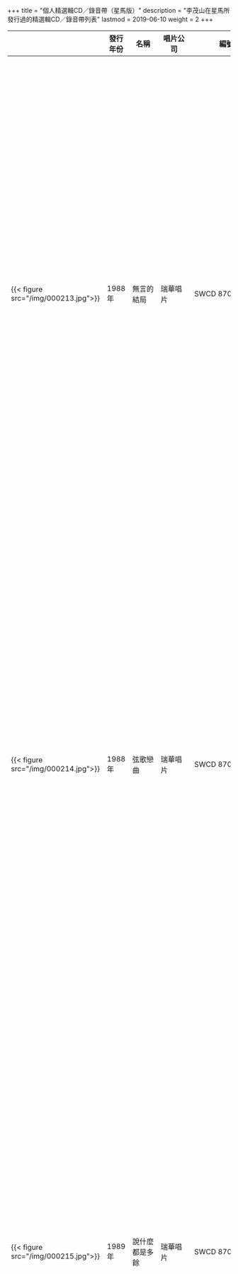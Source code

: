 +++
title = "個人精選輯CD／錄音帶（星馬版）"
description = "李茂山在星馬所發行過的精選輯CD／錄音帶列表"
lastmod = 2019-06-10
weight = 2
+++

<style>
table th:nth-of-type(2),th:nth-of-type(4),th:nth-of-type(5) {
	width: 100px;
}
table th:nth-of-type(5) {
	width: 150px;
}
table th:nth-of-type(3) {
	width: 200px;
}
</style>

　|發行年份  | 名稱  | 唱片公司 | 編號 | 曲目
--------------|--------------|-------|------|------ |------
{{< figure src="/img/000213.jpg">}} | 1988年  | 無言的結局 |  瑞華唱片 |   SWCD 8703 |1. [無言的結局（與林淑容合唱）]({{%relref "album-in-sg-and-my/3/1.md"%}})<br>2. [遲來的愛]({{%relref "album-in-sg-and-my/5/1.md"%}})<br>3. [再一次看著我]({{%relref "album-in-sg-and-my/1/2.md"%}})<br>4. [曾經愛過]({{%relref "album-in-sg-and-my/6/2.md"%}})<br>5. [心情]({{%relref "album-in-sg-and-my/5/4.md"%}})<br>6. [女孩！妳是我的愛]({{%relref "album-in-sg-and-my/3/7.md"%}})<br>7. [陽光下的傘]({{%relref "album-in-sg-and-my/5/12.md"%}})<br>8. [夢寐以求]({{%relref "album-in-sg-and-my/5/7.md"%}})<br>9. [不會形容的愛]({{%relref "album-in-sg-and-my/5/3.md"%}})<br>10. [一句話]({{%relref "album-in-sg-and-my/6/9.md"%}})<br>11. [今夜的心情]({{%relref "album-in-sg-and-my/6/10.md"%}})<br>12. [要是未曾相遇]({{%relref "album-in-sg-and-my/6/7.md"%}})<br>13. [愛情的力量]({{%relref "album-in-sg-and-my/3/3.md"%}})<br>14. [不是我不了解]({{%relref "album-in-sg-and-my/2/2.md"%}})<br>15. [依然不忘記]({{%relref "album-in-sg-and-my/5/2.md"%}})<br>16. [生日快樂]({{%relref "album-in-sg-and-my/6/1.md"%}})
{{< figure src="/img/000214.jpg">}} | 1988年  | 弦歌戀曲 |  瑞華唱片 |   SWCD 8704 |1. [春雷]({{%relref "album-in-sg-and-my/4/3.md"%}})<br>2. [一年又一年]({{%relref "album-in-sg-and-my/8/1.md"%}})<br>3. [尋夢園]({{%relref "album-in-sg-and-my/4/12.md"%}})<br>4. [三年]({{%relref "album-in-sg-and-my/8/3.md"%}})<br>5. [多少柔情多少淚]({{%relref "album-in-sg-and-my/8/6.md"%}})<br>6. [一曲寄知音]({{%relref "album-in-sg-and-my/4/4.md"%}})<br>7. [浪子淚]({{%relref "album-in-sg-and-my/4/2.md"%}})<br>8. [真情]({{%relref "album-in-sg-and-my/4/7.md"%}})<br>9. [昨夜夢醒時]({{%relref "album-in-sg-and-my/8/2.md"%}})<br>10. [明月千里寄相思]({{%relref "album-in-sg-and-my/4/8.md"%}})<br>11. [那個人就是我]({{%relref "album-in-sg-and-my/4/11.md"%}})<br>12. [寒雨曲]({{%relref "album-in-sg-and-my/8/5.md"%}})<br>13. [男人的眼淚]({{%relref "album-in-sg-and-my/8/4.md"%}})<br>14. [相見不如懷念]({{%relref "album-in-sg-and-my/8/8.md"%}})<br>15. [藍與黑]({{%relref "album-in-sg-and-my/8/10.md"%}})<br>16. [是誰搶走我的愛人]({{%relref "album-in-sg-and-my/4/1.md"%}})
{{< figure src="/img/000215.jpg">}} | 1989年  | 說什麼都是多餘 |  瑞華唱片 |   SWCD 8708 |1. [說什麼都是多餘]({{%relref "album-in-sg-and-my/10/1.md"%}})<br>2. [妳真的還要說謊嗎？]({{%relref "album-in-sg-and-my/10/3.md"%}})<br>3. [善意的謊言]({{%relref "album-in-sg-and-my/2/12.md"%}})<br>4. [苦酒難嚐]({{%relref "album-in-sg-and-my/1/7.md"%}})<br>5. [盼妳回頭]({{%relref "album-in-sg-and-my/1/12.md"%}})<br>6. [今夜我想喝醉]({{%relref "album-in-sg-and-my/10/6.md"%}})<br>7. [我真的在意]({{%relref "album-in-sg-and-my/10/7.md"%}}) <br>8. [因為擁有妳的愛]({{%relref "album-in-sg-and-my/10/2.md"%}})<br>9. [冷雨過街]({{%relref "album-in-sg-and-my/10/4.md"%}})<br>10. [把愛留下]({{%relref "album-in-sg-and-my/2/1.md"%}})<br>11. [妳要相信我]({{%relref "album-in-sg-and-my/1/1.md"%}})<br>12. [歲月裡只有回憶]({{%relref "album-in-sg-and-my/7/7.md"%}})<br>13. [為什麼]({{%relref "album-in-sg-and-my/1/4.md"%}})<br>14. [最美麗的一刻]({{%relref "album-in-sg-and-my/1/3.md"%}})<br>15. [怎樣的愛情]({{%relref "album-in-sg-and-my/10/9.md"%}})<br>16. [想想我們這段情]({{%relref "album-in-sg-and-my/10/10.md"%}})
{{< figure src="/img/000216.jpg">}} | 1989年  | 弦歌戀曲2 |  瑞華唱片 |   SWCD 8709 |1. [回頭我也不要妳]({{%relref "album-in-sg-and-my/11/1.md"%}})<br>2. [為什麼離開我]({{%relref "album-in-sg-and-my/11/12.md"%}})<br>3. [生命如花籃]({{%relref "album-in-sg-and-my/8/7.md"%}})<br>4. [夜空]({{%relref "album-in-sg-and-my/8/9.md"%}})<br>5. [遊子吟]({{%relref "album-in-sg-and-my/4/9.md"%}})<br>6. [告訴妳愛的時候]({{%relref "album-in-sg-and-my/11/7.md"%}})<br>7. [夢在妳懷中]({{%relref "album-in-sg-and-my/11/8.md"%}})<br>8. [月光小夜曲]({{%relref "album-in-sg-and-my/11/9.md"%}})<br>9. [幾時再回頭]({{%relref "album-in-sg-and-my/11/10.md"%}})<br>10. [我需要安慰]({{%relref "album-in-sg-and-my/11/11.md"%}})<br>11. [海邊]({{%relref "album-in-sg-and-my/4/10.md"%}})<br>12. [默默祝福妳]({{%relref "album-in-sg-and-my/4/5.md"%}})<br>13. [故鄉之歌]({{%relref "album-in-sg-and-my/4/6.md"%}})<br>14. [教我認識妳]({{%relref "album-in-sg-and-my/11/4.md"%}})<br>15. [含淚的分手]({{%relref "album-in-sg-and-my/11/5.md"%}})<br>16. [夢難忘]({{%relref "album-in-sg-and-my/11/2.md"%}})
{{< figure src="/img/000217.jpg">}} | 1989年  | 我的眼睛在下雨 |  瑞華唱片 |   SWCD 8718 |1. [我真的真的愛妳]({{%relref "album-in-sg-and-my/14/10.md"%}})<br>2.  [我願再錯]({{%relref "album-in-sg-and-my/14/2.md"%}})<br>3. [我的眼睛在下雨]({{%relref "album-in-sg-and-my/14/1.md"%}})<br>4. [昔日戀情]({{%relref "album-in-sg-and-my/5/6.md"%}})<br>5. [今生無緣]({{%relref "album-in-sg-and-my/14/4.md"%}})<br>6. [想起往事]({{%relref "album-in-sg-and-my/3/2.md"%}})<br>7. [過去、現在、未來]({{%relref "album-in-sg-and-my/14/3.md"%}})<br>8. [深深的愛]({{%relref "album-in-sg-and-my/3/11.md"%}})<br>9. [昨夜的妳]({{%relref "album-in-sg-and-my/6/8.md"%}})<br>10. [留給我、留給妳]({{%relref "album-in-sg-and-my/14/6.md"%}})<br>11. [夜晚的街頭]({{%relref "album-in-sg-and-my/5/5.md"%}})<br>12. [不能回到從前]({{%relref "album-in-sg-and-my/5/11.md"%}})<br>13. [送走夕陽]({{%relref "album-in-sg-and-my/5/10.md"%}})<br>14. [我沒醉]({{%relref "album-in-sg-and-my/3/12.md"%}})
{{< figure src="/img/000220.jpg">}} | 1990年  | 弦歌戀曲 眷戀柔情集 |  瑞華唱片 |   SWCD 8736 |1. [愛的苦酒]({{%relref "album-in-sg-and-my/15/1.md"%}})<br>2. [良夜不能留]({{%relref "album-in-sg-and-my/15/2.md"%}})<br>3. [我倆在一起]({{%relref "album-in-sg-and-my/15/3.md"%}})<br>4. [藍色的夢]({{%relref "album-in-sg-and-my/15/4.md"%}})<br>5. [離情]({{%relref "album-in-sg-and-my/15/5.md"%}})<br>6. [不如歸去]({{%relref "album-in-sg-and-my/15/6.md"%}})<br>7. [綠島小夜曲]({{%relref "album-in-sg-and-my/11/3.md"%}})<br>8. [風雨戀]({{%relref "album-in-sg-and-my/11/6.md"%}})<br>9. [難忘的初戀情人]({{%relref "album-in-sg-and-my/15/7.md"%}})<br>10. [我家在那裡]({{%relref "album-in-sg-and-my/15/8.md"%}})<br>11. [愛妳一萬年]({{%relref "album-in-sg-and-my/15/9.md"%}})<br>12. [星夜的離別]({{%relref "album-in-sg-and-my/15/10.md"%}})<br>13. [街燈下]({{%relref "album-in-sg-and-my/15/11.md"%}})<br>14. [相思未了情]({{%relref "album-in-sg-and-my/15/12.md"%}})
{{< figure src="/img/000218.jpg">}} | 1990年  | 福建歌輯 |  瑞華唱片 |   SWCD 8749 |1. [今夜又擱塊落雨]({{%relref "album-in-taiwan/2/1.md"%}})<br>2. [有情有義不免美]({{%relref "album-in-taiwan/4/11.md"%}})<br>3. [不願放妳走]({{%relref "album-in-taiwan/2/12.md"%}})<br>4. [愛著坦白講]({{%relref "album-in-taiwan/4/9.md"%}})<br>5. [男性的目屎]({{%relref "album-in-taiwan/2/5.md"%}})<br>6. [有骨氣的男性]({{%relref "album-in-taiwan/4/8.md"%}})<br>7. [飄浪的旅行]({{%relref "album-in-taiwan/2/9.md"%}})<br>8. [惜別的暗暝]({{%relref "album-in-taiwan/7/1.md"%}})<br>9. [愛的禮物]({{%relref "album-in-taiwan/4/4.md"%}})<br>10. [懷念的探戈]({{%relref "album-in-taiwan/4/2.md"%}})<br>11. [我是辜不章]({{%relref "album-in-taiwan/2/3.md"%}})<br>12. [握手期待]({{%relref "album-in-taiwan/2/10.md"%}})<br>13. [保重再會啦]({{%relref "album-in-taiwan/2/2.md"%}})<br>14. [我的心情]({{%relref "album-in-taiwan/4/1.md"%}})
{{< figure src="/img/000219.jpg">}}{{< figure src="/img/000415.jpg">}} | 1991年  | 李茂山成名曲 |  瑞華唱片 |   SWCD 8781<br>SWC-88-011 |1. [無言的結局（與林淑容合唱）]({{%relref "album-in-sg-and-my/3/1.md"%}})<br>2. [生日快樂]({{%relref "album-in-sg-and-my/6/1.md"%}})<br>3. [善意的謊言]({{%relref "album-in-sg-and-my/2/12.md"%}})<br>4. [我沒醉]({{%relref "album-in-sg-and-my/3/12.md"%}})<br>5. [心情]({{%relref "album-in-sg-and-my/5/4.md"%}})<br>6. [想起往事]({{%relref "album-in-sg-and-my/3/2.md"%}})<br>7. [你要相信我]({{%relref "album-in-sg-and-my/1/1.md"%}})<br>8. [曾經愛過]({{%relref "album-in-sg-and-my/6/2.md"%}})<br>9. [再一次看著我]({{%relref "album-in-sg-and-my/1/2.md"%}})<br>10. [深深的愛]({{%relref "album-in-sg-and-my/3/11.md"%}})<br>11. [依然不忘記]({{%relref "album-in-sg-and-my/5/2.md"%}})<br>12. [遲來的愛]({{%relref "album-in-sg-and-my/5/1.md"%}})
{{< figure src="/img/000221.jpg">}} | 1993年  | 李茂山成名曲2 |  瑞華唱片 |   SWCD 28056 |1. [我的眼睛在下雨]({{%relref "album-in-sg-and-my/14/1.md"%}})<br>2. [夢寐以求]({{%relref "album-in-sg-and-my/5/7.md"%}})<br>3. [陽光下的傘]({{%relref "album-in-sg-and-my/5/12.md"%}})<br>4. [妳真的還要說謊嗎？]({{%relref "album-in-sg-and-my/10/3.md"%}})<br>5. [聰明的女人]({{%relref "album-in-taiwan/10/1.md"%}})<br>6. [我真的真的愛妳]({{%relref "album-in-sg-and-my/14/10.md"%}})<br>7. [我怎麼哭了]({{%relref "album-in-sg-and-my/3/5.md"%}})<br>8. [今夜我想喝醉]({{%relref "album-in-sg-and-my/10/6.md"%}})<br>9. [愛情的力量]({{%relref "album-in-sg-and-my/3/3.md"%}})<br>10. [最後的選擇]({{%relref "album-in-taiwan/10/2.md"%}})<br>11. [因為擁有妳的愛]({{%relref "album-in-sg-and-my/10/2.md"%}})<br>12. [女孩！妳是我的愛]({{%relref "album-in-sg-and-my/3/7.md"%}})
{{< figure src="/img/000222.jpg">}}{{< figure src="/img/000416.jpg">}} | 1993年  | 琴箏名曲 |  瑞華唱片 |   SWCD 28059<br>SWC-88-059 |1. [明月千里寄相思]({{%relref "album-in-sg-and-my/4/8.md"%}})<br>2. [良夜不能留]({{%relref "album-in-sg-and-my/15/2.md"%}})<br>3. [夜空]({{%relref "album-in-sg-and-my/8/9.md"%}})<br>4. [一年又一年]({{%relref "album-in-sg-and-my/8/1.md"%}})<br>5. [星夜的離別]({{%relref "album-in-sg-and-my/15/10.md"%}})<br>6. [心聲淚痕]({{%relref "album-in-taiwan/11/1.md"%}})<br>7. [遊子吟]({{%relref "album-in-sg-and-my/4/9.md"%}})<br>8. [三年]({{%relref "album-in-sg-and-my/8/3.md"%}})<br>9. [綠島小夜曲]({{%relref "album-in-sg-and-my/11/3.md"%}})<br>10. [多少柔情多少淚]({{%relref "album-in-sg-and-my/8/6.md"%}})<br>11. [春雷]({{%relref "album-in-sg-and-my/4/3.md"%}})<br>12. [梨花淚]({{%relref "album-in-taiwan/12/10.md"%}})
{{< figure src="/img/000223.jpg">}} | 1994年  | 福建暢銷金曲 |  瑞華唱片 |   SWCD 28085 |1. [車站]({{%relref "album-in-taiwan/20/6.md"%}})<br>2. [今夜又擱塊落雨]({{%relref "album-in-taiwan/2/1.md"%}})<br>3. [永遠疼惜妳（與李翊君合唱）]({{%relref "album-in-taiwan/20/2.md"%}})<br>4. [有情有義不免美]({{%relref "album-in-taiwan/4/11.md"%}})<br>5. [我也甘願]({{%relref "album-in-taiwan/7/2.md"%}})<br>6. [保重再會啦]({{%relref "album-in-taiwan/2/2.md"%}})<br>7. [傷心的歌]({{%relref "album-in-taiwan/7/11.md"%}})<br>8. [今夜又擱為妳醉]({{%relref "album-in-taiwan/20/1.md"%}})<br>9. [我是辜不章]({{%relref "album-in-taiwan/2/3.md"%}})<br>10. [我的心情]({{%relref "album-in-taiwan/4/1.md"%}})<br>11. [飄浪的旅行]({{%relref "album-in-taiwan/2/9.md"%}})<br>12. [海海人生]({{%relref "album-in-taiwan/20/10.md"%}})<br>13. [不願放妳走]({{%relref "album-in-taiwan/2/12.md"%}})<br>14. [惜別的暗暝]({{%relref "album-in-taiwan/7/1.md"%}})
{{< figure src="/img/000224.jpg">}} | 1994年  | 賀歲如意集 |  瑞華唱片 |   SWC-33833-D |1. [祝你今年好運氣]({{%relref "album-in-sg-and-my/12/10.md"%}})<br>2. [事事稱心如意]({{%relref "album-in-sg-and-my/21/2.md"%}})<br>3. [賀新年迎財神]({{%relref "album-in-sg-and-my/12/1.md"%}})<br>4. [大紅包]({{%relref "single-song/newyear/6.md"%}})<br>5. [五路財神跟著你]({{%relref "album-in-sg-and-my/12/2.md"%}})<br>6. [今年要比去年好]({{%relref "album-in-sg-and-my/12/8.md"%}})<br>7. [萬事都吉祥]({{%relref "album-in-sg-and-my/12/6.md"%}})<br>8. [來迎幸福年]({{%relref "album-in-sg-and-my/21/1.md"%}})<br>9. [財神到我家]({{%relref "album-in-sg-and-my/12/5.md"%}})<br>10. [歡樂年年到永遠]({{%relref "single-song/newyear/5.md"%}})<br>11. [祥言吉語]({{%relref "single-song/newyear/4.md"%}})<br>12. [財神的照料]({{%relref "album-in-sg-and-my/21/8.md"%}})
{{< figure src="/img/000255.jpg">}} | 1994年  | 懷舊精粹（一） |  瑞華唱片 |   SWCD-3-310-D |1. [是誰搶走我的愛人]({{%relref "album-in-sg-and-my/4/1.md"%}})<br>2. [浪子淚]({{%relref "album-in-sg-and-my/4/2.md"%}})<br>3. [春雷]({{%relref "album-in-sg-and-my/4/3.md"%}})<br>4. [真情]({{%relref "album-in-sg-and-my/4/7.md"%}})<br>5. [明月千里寄相思]({{%relref "album-in-sg-and-my/4/8.md"%}})<br>6. [那個人就是我]({{%relref "album-in-sg-and-my/4/11.md"%}})<br>7. [昨夜夢醒時]({{%relref "album-in-sg-and-my/8/2.md"%}})<br>8. [男人的眼淚]({{%relref "album-in-sg-and-my/8/4.md"%}})<br>9. [生命如花籃]({{%relref "album-in-sg-and-my/8/7.md"%}})<br>10. [相見不如懷念]({{%relref "album-in-sg-and-my/8/8.md"%}})<br>11. [寒雨曲]({{%relref "album-in-sg-and-my/8/5.md"%}})<br>12. [藍與黑]({{%relref "album-in-sg-and-my/8/10.md"%}})<br>13. [風雨戀]({{%relref "album-in-sg-and-my/11/6.md"%}})<br>14. [夢難忘]({{%relref "album-in-sg-and-my/11/2.md"%}})
{{< figure src="/img/000256.jpg">}} | 1994年  | 懷舊精粹（二） |  瑞華唱片 |   SWCD-3-311-D |1. [一年又一年]({{%relref "album-in-sg-and-my/8/1.md"%}})<br>2. [三年]({{%relref "album-in-sg-and-my/8/3.md"%}})<br>3. [多少柔情多少淚]({{%relref "album-in-sg-and-my/8/6.md"%}})<br>4. [夜空]({{%relref "album-in-sg-and-my/8/9.md"%}})<br>5. [一曲寄知音]({{%relref "album-in-sg-and-my/4/4.md"%}})<br>6. [默默祝福妳]({{%relref "album-in-sg-and-my/4/5.md"%}})<br>7. [故鄉之歌]({{%relref "album-in-sg-and-my/4/6.md"%}})<br>8. [遊子吟]({{%relref "album-in-sg-and-my/4/9.md"%}})<br>9. [海邊]({{%relref "album-in-sg-and-my/4/10.md"%}})<br>10. [尋夢園]({{%relref "album-in-sg-and-my/4/12.md"%}})<br>11. [含淚的分手]({{%relref "album-in-sg-and-my/11/5.md"%}})<br>12. [夢在妳懷中]({{%relref "album-in-sg-and-my/11/8.md"%}})<br>13. [教我認識妳]({{%relref "album-in-sg-and-my/11/4.md"%}})<br>14. [告訴妳愛的時候]({{%relref "album-in-sg-and-my/11/7.md"%}})
{{< figure src="/img/000257.jpg">}} | 1994年  | 懷舊精粹（三） |  瑞華唱片 |   SWCD-3-312-D |1. [回頭我也不要妳]({{%relref "album-in-sg-and-my/11/1.md"%}})<br>2. [綠島小夜曲]({{%relref "album-in-sg-and-my/11/3.md"%}})<br>3. [月光小夜曲]({{%relref "album-in-sg-and-my/11/9.md"%}})<br>4. [幾時再回頭]({{%relref "album-in-sg-and-my/11/10.md"%}})<br>5. [我需要安慰]({{%relref "album-in-sg-and-my/11/11.md"%}})<br>6. [為什麼離開我]({{%relref "album-in-sg-and-my/11/12.md"%}})<br>7. [愛的苦酒]({{%relref "album-in-sg-and-my/15/1.md"%}})<br>8. [良夜不能留]({{%relref "album-in-sg-and-my/15/2.md"%}})<br>9. [藍色的夢]({{%relref "album-in-sg-and-my/15/4.md"%}})<br>10. [難忘的初戀情人]({{%relref "album-in-sg-and-my/15/7.md"%}})<br>11. [愛妳一萬年]({{%relref "album-in-sg-and-my/15/9.md"%}})<br>12. [離情]({{%relref "album-in-sg-and-my/15/5.md"%}})<br>13. [街燈下]({{%relref "album-in-sg-and-my/15/11.md"%}})<br>14. [相思未了情]({{%relref "album-in-sg-and-my/15/12.md"%}})
{{< figure src="/img/000348.jpg">}} | 1995年  | 溫情的追憶 |  瑞華唱片 |   SWCD-G-95-635 |1. [遲來的愛]({{%relref "album-in-sg-and-my/5/1.md"%}})<br>2. [生日快樂]({{%relref "album-in-sg-and-my/6/1.md"%}})<br>3. [善意的謊言]({{%relref "album-in-sg-and-my/2/12.md"%}})<br>4. [我的眼睛在下雨]({{%relref "album-in-sg-and-my/14/1.md"%}})<br>5. [妳要相信我]({{%relref "album-in-sg-and-my/1/1.md"%}})<br>6. [我沒醉]({{%relref "album-in-sg-and-my/3/12.md"%}})<br>7. [心情]({{%relref "album-in-sg-and-my/5/4.md"%}})<br>8. [想起往事]({{%relref "album-in-sg-and-my/3/2.md"%}})<br>9. [再一次看著我]({{%relref "album-in-sg-and-my/1/2.md"%}})<br>10. [女孩！妳是我的愛]({{%relref "album-in-sg-and-my/3/7.md"%}})<br>11. [依然不忘記]({{%relref "album-in-sg-and-my/5/2.md"%}})<br>12. [深深的愛]({{%relref "album-in-sg-and-my/3/11.md"%}})<br>13. [曾經愛過]({{%relref "album-in-sg-and-my/6/2.md"%}})<br>14. [夢寐以求]({{%relref "album-in-sg-and-my/5/7.md"%}})
 | 1995年  | 情懷之鄉 |  瑞華唱片 |   SWCD-G-95-640 |1. [是誰搶走我的愛人]({{%relref "album-in-sg-and-my/4/1.md"%}})<br>2. [春雷]({{%relref "album-in-sg-and-my/4/3.md"%}})<br>3. [回頭我也不要妳]({{%relref "album-in-sg-and-my/11/1.md"%}})<br>4. [一年又一年]({{%relref "album-in-sg-and-my/8/1.md"%}})<br>5. [真情]({{%relref "album-in-sg-and-my/4/7.md"%}})<br>6. [多少柔情多少淚]({{%relref "album-in-sg-and-my/8/6.md"%}})<br>7. [夢難忘]({{%relref "album-in-sg-and-my/11/2.md"%}})<br>8. [明月千里寄相思]({{%relref "album-in-sg-and-my/4/8.md"%}})<br>9. [相思未了情]({{%relref "album-in-sg-and-my/15/12.md"%}})<br>10. [夜空]({{%relref "album-in-sg-and-my/8/9.md"%}})<br>11. [尋夢園]({{%relref "album-in-sg-and-my/4/12.md"%}})<br>12. [寒雨曲]({{%relref "album-in-sg-and-my/8/5.md"%}})<br>13. [愛的苦酒]({{%relref "album-in-sg-and-my/15/1.md"%}})<br>14. [藍色的夢]({{%relref "album-in-sg-and-my/15/4.md"%}})
{{< figure src="/img/000349.jpg">}} | 1998年  | 懷念金曲（金碟典藏版系列） |  瑞華唱片 |   SWGC 88-179<br>SWGCD 9812 |1. [真情]({{%relref "album-in-sg-and-my/4/7.md"%}})<br>2. [春雷]({{%relref "album-in-sg-and-my/4/3.md"%}})<br>3. [是誰搶走我的愛人]({{%relref "album-in-sg-and-my/4/1.md"%}})<br>4. [藍色的夢]({{%relref "album-in-sg-and-my/15/4.md"%}})<br>5. [回頭我也不要妳]({{%relref "album-in-sg-and-my/11/1.md"%}})<br>6. [告訴妳愛的時候]({{%relref "album-in-sg-and-my/11/7.md"%}})<br>7. [夜空]({{%relref "album-in-sg-and-my/8/9.md"%}})<br>8. [愛妳一萬年]({{%relref "album-in-sg-and-my/15/9.md"%}})<br>9. [一年又一年]({{%relref "album-in-sg-and-my/8/1.md"%}})<br>10. [愛的苦酒]({{%relref "album-in-sg-and-my/15/1.md"%}})<br>11. [生命如花籃]({{%relref "album-in-sg-and-my/8/7.md"%}})<br>12. [明月千里寄相思]({{%relref "album-in-sg-and-my/4/8.md"%}})<br>13. [故鄉之歌]({{%relref "album-in-sg-and-my/4/6.md"%}})<br>14. [綠島小夜曲]({{%relref "album-in-sg-and-my/11/3.md"%}})<br>15. [三年]({{%relref "album-in-sg-and-my/8/3.md"%}})
{{< figure src="/img/000225.jpg">}} | 1998年  | 成名金曲（金碟典藏版系列） |  瑞華唱片 |   SWGCD 9813 |1. [生日快樂]({{%relref "album-in-sg-and-my/6/1.md"%}})<br>2. [遲來的愛]({{%relref "album-in-sg-and-my/5/1.md"%}})<br>3. [無言的結局（與林淑容合唱）]({{%relref "album-in-sg-and-my/3/1.md"%}})<br>4. [曾經愛過]({{%relref "album-in-sg-and-my/6/2.md"%}})<br>5. [女孩！妳是我的愛]({{%relref "album-in-sg-and-my/3/7.md"%}})<br>6. [陽光下的傘]({{%relref "album-in-sg-and-my/5/12.md"%}})<br>7. [想起往事]({{%relref "album-in-sg-and-my/3/2.md"%}})<br>8. [依然不忘記]({{%relref "album-in-sg-and-my/5/2.md"%}})<br>9. [聰明的女人]({{%relref "album-in-taiwan/10/1.md"%}})<br>10. [夢寐以求]({{%relref "album-in-sg-and-my/5/7.md"%}})<br>11. [我的眼睛在下雨]({{%relref "album-in-sg-and-my/14/1.md"%}})<br>12. [妳要相信我]({{%relref "album-in-sg-and-my/1/1.md"%}})<br>13. [再一次看著我]({{%relref "album-in-sg-and-my/1/2.md"%}})<br>14. [善意的謊言]({{%relref "album-in-sg-and-my/2/12.md"%}})<br>15. [愛情的力量]({{%relref "album-in-sg-and-my/3/3.md"%}})
{{< figure src="/img/000346.jpg">}} | 1999年  | 金曲回憶錄（珍藏版系列） |  瑞華唱片 |   SWGC 88-821<br>SWGCD 9821 |1. [遊子吟]({{%relref "album-in-sg-and-my/4/9.md"%}})<br>2. [月光小夜曲]({{%relref "album-in-sg-and-my/11/9.md"%}})<br>3. [幾時再回頭]({{%relref "album-in-sg-and-my/11/10.md"%}})<br>4. [我需要安慰]({{%relref "album-in-sg-and-my/11/11.md"%}})<br>5. [海邊]({{%relref "album-in-sg-and-my/4/10.md"%}})<br>6. [默默祝福妳]({{%relref "album-in-sg-and-my/4/5.md"%}})<br>7. [教我認識妳]({{%relref "album-in-sg-and-my/11/4.md"%}})<br>8. [含淚的分手]({{%relref "album-in-sg-and-my/11/5.md"%}})<br>9. [夢難忘]({{%relref "album-in-sg-and-my/11/2.md"%}})<br>10. [心聲淚痕]({{%relref "album-in-taiwan/11/1.md"%}})<br>11. [誰來愛我]({{%relref "album-in-taiwan/11/10.md"%}})<br>12. [妳可知道我愛誰]({{%relref "album-in-taiwan/11/4.md"%}})<br>13. [誰能禁止我的愛]({{%relref "album-in-taiwan/11/11.md"%}})<br>14. [一縷相思情]({{%relref "album-in-taiwan/12/6.md"%}})<br>15. [梨花淚]({{%relref "album-in-taiwan/12/10.md"%}})<br>16. [良夜不能留]({{%relref "album-in-sg-and-my/15/2.md"%}})
{{< figure src="/img/000226.jpg">}} | 2002年  | 瑞華33回饋典藏系列1 李茂山 流行篇① |  瑞華唱片 |   SWCD 27305 |1. [我的眼睛在下雨]({{%relref "album-in-sg-and-my/14/1.md"%}})<br>2. [依然不忘記]({{%relref "album-in-sg-and-my/5/2.md"%}})<br>3. [想想我們這段情]({{%relref "album-in-sg-and-my/10/10.md"%}})<br>4. [是不是就這樣？]({{%relref "album-in-sg-and-my/14/9.md"%}})<br>5. [妳是我的夢]({{%relref "album-in-sg-and-my/2/4.md"%}})<br>6. [今夜我想喝醉]({{%relref "album-in-sg-and-my/10/6.md"%}})<br>7. [再一次看著我]({{%relref "album-in-sg-and-my/1/2.md"%}})<br>8. [生日快樂]({{%relref "album-in-sg-and-my/6/1.md"%}})<br>9. [今夜的心情]({{%relref "album-in-sg-and-my/6/10.md"%}})<br>10. [苦酒難嚐]({{%relref "album-in-sg-and-my/1/7.md"%}})<br>11. [漫長的夜]({{%relref "album-in-sg-and-my/2/10.md"%}})<br>12. [心情]({{%relref "album-in-sg-and-my/5/4.md"%}})<br>13. [盼妳回頭]({{%relref "album-in-sg-and-my/1/12.md"%}})<br>14. [夢寐以求]({{%relref "album-in-sg-and-my/5/7.md"%}})
{{< figure src="/img/000227.jpg">}} | 2002年  | 瑞華33回饋典藏系列13 李茂山 流行篇② |  瑞華唱片 |   SWCD 27322 |1. [遲來的愛]({{%relref "album-in-sg-and-my/5/1.md"%}})<br>2. [分手（與林淑容合唱）]({{%relref "album-in-sg-and-my/3/10.md"%}})<br>3. [最後的選擇]({{%relref "album-in-taiwan/10/2.md"%}})<br>4. [說什麼都是多餘]({{%relref "album-in-sg-and-my/10/1.md"%}})<br>5. [愛的表白]({{%relref "album-in-sg-and-my/14/5.md"%}})<br>6. [聰明的女人]({{%relref "album-in-taiwan/10/1.md"%}})<br>7. [女孩！妳是我的愛]({{%relref "album-in-sg-and-my/3/7.md"%}})<br>8. [善意的謊言]({{%relref "album-in-sg-and-my/2/12.md"%}})<br>9. [妳是我永遠的朋友]({{%relref "album-in-taiwan/10/10.md"%}})<br>10. [愛妳]({{%relref "album-in-sg-and-my/1/6.md"%}})<br>11. [曾經愛過]({{%relref "album-in-sg-and-my/6/2.md"%}})<br>12. [妳要相信我]({{%relref "album-in-sg-and-my/1/1.md"%}})<br>13. [留給我、留給妳]({{%relref "album-in-sg-and-my/14/6.md"%}})<br>14. [無言的結局（與林淑容合唱）]({{%relref "album-in-sg-and-my/3/1.md"%}})
{{< figure src="/img/000228.jpg">}} | 2002年  | 瑞華33回饋典藏系列27 李茂山 懷舊篇① |  瑞華唱片 |   SWCD 27336 |1. [心聲淚痕]({{%relref "album-in-taiwan/11/1.md"%}})<br>2. [唱首情歌給誰聽]({{%relref "album-in-taiwan/11/8.md"%}})<br>3. [相見不如懷念]({{%relref "album-in-sg-and-my/8/8.md"%}})<br>4. [為什麼離開我]({{%relref "album-in-sg-and-my/11/12.md"%}})<br>5. [情人再見]({{%relref "album-in-taiwan/11/12.md"%}})<br>6. [男人的眼淚]({{%relref "album-in-sg-and-my/8/4.md"%}})<br>7. [尋夢園]({{%relref "album-in-sg-and-my/4/12.md"%}})<br>8. [明日天涯]({{%relref "album-in-taiwan/11/2.md"%}})<br>9. [愛你一萬年]({{%relref "album-in-sg-and-my/15/9.md"%}})<br>10. [生命如花籃]({{%relref "album-in-sg-and-my/8/7.md"%}})<br>11. [離情]({{%relref "album-in-sg-and-my/15/5.md"%}})<br>12. [誰能禁止我的愛]({{%relref "album-in-taiwan/11/11.md"%}})<br>13. [綠島小夜曲]({{%relref "album-in-sg-and-my/11/3.md"%}})<br>14. [是誰搶走我的愛人]({{%relref "album-in-sg-and-my/4/1.md"%}})
{{< figure src="/img/000229.jpg">}} | 2002年  | 瑞華33回饋典藏系列28 李茂山 懷舊篇② |  瑞華唱片 |   SWCD 27337 |1. [多少柔情多少淚]({{%relref "album-in-sg-and-my/8/6.md"%}})<br>2. [妳可知道我愛誰]({{%relref "album-in-taiwan/11/4.md"%}})<br>3. [愛的苦酒]({{%relref "album-in-sg-and-my/15/1.md"%}})<br>4. [到底愛我不愛]({{%relref "album-in-taiwan/11/6.md"%}})<br>5. [良夜不能留]({{%relref "album-in-sg-and-my/15/2.md"%}})<br>6. [明月千里寄相思]({{%relref "album-in-sg-and-my/4/8.md"%}})<br>7. [我需要安慰]({{%relref "album-in-sg-and-my/11/11.md"%}})<br>8. [藍與黑]({{%relref "album-in-sg-and-my/8/10.md"%}})<br>9. [月光小夜曲]({{%relref "album-in-sg-and-my/11/9.md"%}})<br>10. [故鄉之歌]({{%relref "album-in-sg-and-my/4/6.md"%}})<br>11. [夢難忘]({{%relref "album-in-sg-and-my/11/2.md"%}})<br>12. [真情]({{%relref "album-in-sg-and-my/4/7.md"%}})<br>13. [明日之歌]({{%relref "album-in-taiwan/11/9.md"%}})<br>14. [難忘的初戀情人]({{%relref "album-in-sg-and-my/15/7.md"%}})
{{< figure src="/img/000230.jpg">}} | 2002年  | 財神到我家 |  瑞華唱片 |   SWCD 2-038 |1. [新年歌兒大家唱/新春好預兆/恭喜發財發大財]({{%relref "album-in-sg-and-my/12/7.md"%}})<br>2. [財神到我家]({{%relref "album-in-sg-and-my/12/5.md"%}})<br>3. [五路財神跟著你]({{%relref "album-in-sg-and-my/12/2.md"%}})<br>4. [今年要比去年好]({{%relref "album-in-sg-and-my/12/8.md"%}})<br>5. [祥言吉語]({{%relref "single-song/newyear/4.md"%}})<br>6. [祝你今年好運氣]({{%relref "album-in-sg-and-my/12/10.md"%}})<br>7. [太平年]({{%relref "album-in-sg-and-my/21/10.md"%}})<br>8. [打鑼打鼓/大家恭喜/萬事如意]({{%relref "album-in-sg-and-my/12/9.md"%}})<br>9. [萬事都吉祥]({{%relref "album-in-sg-and-my/12/6.md"%}})<br>10. [迎春接福]({{%relref "album-in-sg-and-my/12/4.md"%}})<br>11. [財神的照料]({{%relref "album-in-sg-and-my/21/8.md"%}})<br>12. [來迎幸福年]({{%relref "album-in-sg-and-my/21/1.md"%}})<br>13. [大紅包]({{%relref "single-song/newyear/6.md"%}})<br>14. [歡歡喜喜過好年/春花齊放/新年頌]({{%relref "album-in-sg-and-my/12/3.md"%}})
{{< figure src="/img/000231.jpg">}}{{< figure src="/img/000344.jpg">}} | 2004年  | 福建情人Vol.1 李茂山。福建戀歌 |  瑞華唱片 |   SWCD 27350<br>SWC 7350 |1. [今夜又擱為妳醉]({{%relref "album-in-taiwan/20/1.md"%}})<br>2. [海海人生]({{%relref "album-in-taiwan/20/10.md"%}})<br>3. [保重再會啦]({{%relref "album-in-taiwan/2/2.md"%}})<br>4. [傷心的歌]({{%relref "album-in-taiwan/7/11.md"%}})<br>5. [天公疼好人]({{%relref "album-in-taiwan/7/6.md"%}})<br>6. [有情有義不免美]({{%relref "album-in-taiwan/4/11.md"%}})<br>7. [車站]({{%relref "album-in-taiwan/20/6.md"%}})<br>8. [我的心情]({{%relref "album-in-taiwan/4/1.md"%}})<br>9. [惜別的晚暝（與林美音合唱）]({{%relref "album-in-taiwan/7/1.md"%}})<br>10. [我也甘願]({{%relref "album-in-taiwan/7/2.md"%}})<br>11. [永遠疼惜妳（與李翊君合唱）]({{%relref "album-in-taiwan/20/2.md"%}})<br>12. [今夜又擱塊落雨]({{%relref "album-in-taiwan/2/1.md"%}})
{{< figure src="/img/000232.jpg">}} | 2006年  | 細選精挑精典集1 台灣福建民謠 |  瑞華唱片 |   SWCD 27392 |1. [望春風]({{%relref "album-in-taiwan/19/8.md"%}})<br>2. [春花望露]({{%relref "album-in-taiwan/19/6.md"%}})<br>3. [碎心花]({{%relref "album-in-taiwan/19/7.md"%}})<br>4. [天黑黑]({{%relref "album-in-taiwan/16/10.md"%}})<br>5. [秋怨]({{%relref "album-in-taiwan/19/10.md"%}})<br>6. [西北雨直直落]({{%relref "album-in-taiwan/19/9.md"%}})<br>7. [河邊春夢]({{%relref "album-in-taiwan/17/7.md"%}})<br>8. [孤戀花]({{%relref "album-in-taiwan/16/4.md"%}})<br>9. [丟丟銅仔]({{%relref "album-in-taiwan/17/9.md"%}})<br>10. [苦戀歌]({{%relref "album-in-taiwan/17/4.md"%}})<br>11. [望你早歸]({{%relref "album-in-taiwan/17/1.md"%}})<br>12. [碎心戀]({{%relref "album-in-taiwan/16/1.md"%}})
{{< figure src="/img/000233.jpg">}} | 2006年  | 細選精挑精典集2 你我的回憶 |  瑞華唱片 |   SWCD 27393 |1. [星星知我心]({{%relref "album-in-taiwan/12/3.md"%}})<br>2. [心聲淚痕]({{%relref "album-in-taiwan/11/1.md"%}})<br>3. [庭院深深]({{%relref "album-in-taiwan/12/1.md"%}})<br>4. [愛妳一萬年]({{%relref "album-in-sg-and-my/15/9.md"%}})<br>5. [月亮代表我的心]({{%relref "album-in-sg-and-my/25/8.md"%}})<br>6. [我有一段情]({{%relref "album-in-sg-and-my/25/7.md"%}})<br>7. [難忘的初戀情人]({{%relref "album-in-sg-and-my/15/7.md"%}})<br>8. [星夜的離別]({{%relref "album-in-sg-and-my/15/10.md"%}})<br>9. [綠島小夜曲]({{%relref "album-in-sg-and-my/11/3.md"%}})<br>10. [月光小夜曲]({{%relref "album-in-sg-and-my/11/9.md"%}})<br>11. [最後一夜]({{%relref "album-in-taiwan/12/7.md"%}})<br>12. [我家在那裡]({{%relref "album-in-sg-and-my/15/8.md"%}})
{{< figure src="/img/000234.jpg">}} | 2006年  | 深深的愛 |  瑞華唱片 |   SWCD 27395 |1. [深深的愛]({{%relref "album-in-sg-and-my/3/11.md"%}})<br>2. [女孩！妳是我的愛]({{%relref "album-in-sg-and-my/3/7.md"%}})<br>3. [再一次看著我]({{%relref "album-in-sg-and-my/1/2.md"%}})<br>4. [苦酒難嚐]({{%relref "album-in-sg-and-my/1/7.md"%}})<br>5. [妳要相信我]({{%relref "album-in-sg-and-my/1/1.md"%}})<br>6. [我的眼睛在下雨]({{%relref "album-in-sg-and-my/14/1.md"%}})<br>7. [最美麗的一刻]({{%relref "album-in-sg-and-my/1/3.md"%}})<br>8. [生日快樂]({{%relref "album-in-sg-and-my/6/1.md"%}})<br>9. [愛情的力量]({{%relref "album-in-sg-and-my/3/3.md"%}})<br>10. [我沒醉]({{%relref "album-in-sg-and-my/3/12.md"%}})<br>11. [盼妳回頭]({{%relref "album-in-sg-and-my/1/12.md"%}})<br>12. [再次讓我擁抱妳]({{%relref "album-in-sg-and-my/5/8.md"%}})
{{< figure src="/img/000235.jpg">}} | 2007年  | 李茂山~林淑容光輝20‧演唱會精華系列 李茂山 好歌流行篇 |  瑞華唱片 |   SWCD 27410 |1. [我的眼睛在下雨]({{%relref "album-in-sg-and-my/14/1.md"%}})<br>2. [遲來的愛]({{%relref "album-in-sg-and-my/5/1.md"%}})<br>3. [善意的謊言]({{%relref "album-in-sg-and-my/2/12.md"%}})<br>4. [夢寐以求]({{%relref "album-in-sg-and-my/5/7.md"%}})<br>5. [生日快樂]({{%relref "album-in-sg-and-my/6/1.md"%}})<br>6. [深深的愛]({{%relref "album-in-sg-and-my/3/11.md"%}})<br>7.  [妳真的還要說謊嗎？]({{%relref "album-in-sg-and-my/10/3.md"%}})<br>8. [妳要相信我]({{%relref "album-in-sg-and-my/1/1.md"%}})<br>9. [最後的選擇]({{%relref "album-in-taiwan/10/2.md"%}})<br>10. [我真的真的愛妳]({{%relref "album-in-sg-and-my/14/10.md"%}})<br>11. [依然不忘記]({{%relref "album-in-sg-and-my/5/2.md"%}})<br>12. [想想我們這段情]({{%relref "album-in-sg-and-my/10/10.md"%}})<br>13. [陽光下的傘]({{%relref "album-in-sg-and-my/5/12.md"%}})<br>14. [女孩！妳是我的愛]({{%relref "album-in-sg-and-my/3/7.md"%}})
{{< figure src="/img/000236.jpg">}} | 2007年  | 李茂山~林淑容光輝20‧演唱會精華系列 李茂山 好歌懷舊篇 |  瑞華唱片 |   SWCD 27411 |1. [寒雨曲]({{%relref "album-in-sg-and-my/8/5.md"%}})<br>2. [藍色的夢]({{%relref "album-in-sg-and-my/15/4.md"%}})<br>3. [多少柔情多少淚]({{%relref "album-in-sg-and-my/8/6.md"%}})<br>4. [藍與黑]({{%relref "album-in-sg-and-my/8/10.md"%}})<br>5. [相見不如懷念]({{%relref "album-in-sg-and-my/8/8.md"%}})<br>6. [默默祝福妳]({{%relref "album-in-sg-and-my/4/5.md"%}})<br>7. [含淚的分手]({{%relref "album-in-sg-and-my/11/5.md"%}})<br>8. [男人的眼淚]({{%relref "album-in-sg-and-my/8/4.md"%}})<br>9. [昨夜夢醒時]({{%relref "album-in-sg-and-my/8/2.md"%}})<br>10. [夢難忘]({{%relref "album-in-sg-and-my/11/2.md"%}})<br>11. [相思未了情]({{%relref "album-in-sg-and-my/15/12.md"%}})<br>12. [回頭我也不要妳]({{%relref "album-in-sg-and-my/11/1.md"%}})<br>13. [那個人就是我]({{%relref "album-in-sg-and-my/4/11.md"%}})<br>14. [明月千里寄相思]({{%relref "album-in-sg-and-my/4/8.md"%}})
{{< figure src="/img/000237.jpg">}} | 2008年  | 開心迎新慶團圓 財神到我家 |  瑞華唱片 |   SWCD 2688 |1. [財神到我家]({{%relref "album-in-sg-and-my/12/5.md"%}})<br>2. [新年歌兒大家唱/新春好預兆/恭喜發財發大財]({{%relref "album-in-sg-and-my/12/7.md"%}})<br>3. [萬事都吉祥]({{%relref "album-in-sg-and-my/12/6.md"%}})<br>4. [大紅包]({{%relref "single-song/newyear/6.md"%}})<br>5. [歡歡喜喜過好年/春花齊放/新年頌]({{%relref "album-in-sg-and-my/12/3.md"%}})<br>6. [迎春接福]({{%relref "album-in-sg-and-my/12/4.md"%}})<br>7. [祝你今年好運氣]({{%relref "album-in-sg-and-my/12/10.md"%}})<br>8. [事事稱心如意]({{%relref "album-in-sg-and-my/21/2.md"%}})<br>9. [歡樂年年到永遠]({{%relref "single-song/newyear/5.md"%}})<br>10. [五路財神跟著你]({{%relref "album-in-sg-and-my/12/2.md"%}})<br>11. [祥言吉語]({{%relref "single-song/newyear/4.md"%}})<br>12. [賀新年迎財神]({{%relref "album-in-sg-and-my/12/1.md"%}})<br>13. [來迎幸福年]({{%relref "album-in-sg-and-my/21/1.md"%}})<br>14. [財神的照料]({{%relref "album-in-sg-and-my/21/8.md"%}})<br>15. [今年要比去年好]({{%relref "album-in-sg-and-my/12/8.md"%}})<br>16. [打鑼打鼓/大家恭喜/萬事如意]({{%relref "album-in-sg-and-my/12/9.md"%}})
{{< figure src="/img/000238.jpg">}} | 2009年  | 成名金曲 |  瑞華唱片 |   SWCD 27420 |1. [生日快樂]({{%relref "album-in-sg-and-my/6/1.md"%}})<br>2. [遲來的愛]({{%relref "album-in-sg-and-my/5/1.md"%}})<br>3. [無言的結局（與林淑容合唱）]({{%relref "album-in-sg-and-my/3/1.md"%}})<br>4. [曾經愛過]({{%relref "album-in-sg-and-my/6/2.md"%}})<br>5. [女孩！妳是我的愛]({{%relref "album-in-sg-and-my/3/7.md"%}})<br>6. [陽光下的傘]({{%relref "album-in-sg-and-my/5/12.md"%}})<br>7. [想起往事]({{%relref "album-in-sg-and-my/3/2.md"%}})<br>8. [依然不忘記]({{%relref "album-in-sg-and-my/5/2.md"%}})<br>9. [聰明的女人]({{%relref "album-in-taiwan/10/1.md"%}})<br>10. [夢寐以求]({{%relref "album-in-sg-and-my/5/7.md"%}})<br>11. [我的眼睛在下雨]({{%relref "album-in-sg-and-my/14/1.md"%}})<br>12. [妳要相信我]({{%relref "album-in-sg-and-my/1/1.md"%}})<br>13. [再一次看著我]({{%relref "album-in-sg-and-my/1/2.md"%}})<br>14. [善意的謊言]({{%relref "album-in-sg-and-my/2/12.md"%}})<br>15. [愛情的力量]({{%relref "album-in-sg-and-my/3/3.md"%}})
{{< figure src="/img/000239.jpg">}} | 2009年  | 金曲回憶錄 |  瑞華唱片 |   SWCD 27421 |1. [遊子吟]({{%relref "album-in-sg-and-my/4/9.md"%}})<br>2. [月光小夜曲]({{%relref "album-in-sg-and-my/11/9.md"%}})<br>3. [幾時再回頭]({{%relref "album-in-sg-and-my/11/10.md"%}})<br>4. [我需要安慰]({{%relref "album-in-sg-and-my/11/11.md"%}})<br>5. [海邊]({{%relref "album-in-sg-and-my/4/10.md"%}})<br>6. [默默祝福妳]({{%relref "album-in-sg-and-my/4/5.md"%}})<br>7. [教我認識妳]({{%relref "album-in-sg-and-my/11/4.md"%}})<br>8. [含淚的分手]({{%relref "album-in-sg-and-my/11/5.md"%}})<br>9. [夢難忘]({{%relref "album-in-sg-and-my/11/2.md"%}})<br>10. [心聲淚痕]({{%relref "album-in-taiwan/11/1.md"%}})<br>11. [誰來愛我]({{%relref "album-in-taiwan/11/10.md"%}})<br>12. [妳可知道我愛誰]({{%relref "album-in-taiwan/11/4.md"%}})<br>13. [誰能禁止我的愛]({{%relref "album-in-taiwan/11/11.md"%}})<br>14. [一縷相思情]({{%relref "album-in-taiwan/12/6.md"%}})<br>15. [梨花淚]({{%relref "album-in-taiwan/12/10.md"%}})<br>16. [良夜不能留]({{%relref "album-in-sg-and-my/15/2.md"%}})
{{< figure src="/img/000240.jpg">}} | 2010年  | 懷念金曲 |  瑞華唱片 |   SWCD 27427 |1. [真情]({{%relref "album-in-sg-and-my/4/7.md"%}})<br>2. [春雷]({{%relref "album-in-sg-and-my/4/3.md"%}})<br>3. [是誰搶走我的愛人]({{%relref "album-in-sg-and-my/4/1.md"%}})<br>4. [一年又一年]({{%relref "album-in-sg-and-my/8/1.md"%}})<br>5. [回頭我也不要妳]({{%relref "album-in-sg-and-my/11/1.md"%}})<br>6. [告訴妳愛的時候]({{%relref "album-in-sg-and-my/11/7.md"%}})<br>7. [夜空]({{%relref "album-in-sg-and-my/8/9.md"%}})<br>8. [愛妳一萬年]({{%relref "album-in-sg-and-my/15/9.md"%}})<br>9. [藍色的夢]({{%relref "album-in-sg-and-my/15/4.md"%}})<br>10. [愛的苦酒]({{%relref "album-in-sg-and-my/15/1.md"%}})<br>11. [生命如花籃]({{%relref "album-in-sg-and-my/8/7.md"%}})<br>12. [明月千里寄相思]({{%relref "album-in-sg-and-my/4/8.md"%}})<br>13. [故鄉之歌]({{%relref "album-in-sg-and-my/4/6.md"%}})<br>14. [綠島小夜曲]({{%relref "album-in-sg-and-my/11/3.md"%}})<br>15. [三年]({{%relref "album-in-sg-and-my/8/3.md"%}})
{{< figure src="/img/000241.jpg">}} | 2016年  | 越聽越好聽 |  瑞華唱片 |   SWCD 27552 |1. [媽媽阿母啊]({{%relref "album-in-sg-and-my/28/4.md"%}})<br>2. [海海人生]({{%relref "album-in-taiwan/20/10.md"%}})<br>3. [愛你無條件]({{%relref "single-song/solo/3.md"%}})<br>4. [只有孤單陪伴我]({{%relref "album-in-taiwan/7/7.md"%}})<br>5. [今夜又擱塊落雨]({{%relref "album-in-taiwan/2/1.md"%}})<br>6. [碎心戀]({{%relref "album-in-taiwan/16/1.md"%}})<br>7. [針線情]({{%relref "album-in-taiwan/17/2.md"%}})<br>8. [今夜又擱為妳醉]({{%relref "album-in-taiwan/20/1.md"%}})<br>9. [人生數十年]({{%relref "album-in-taiwan/22/6.md"%}})<br>10. [莎喲娜拉 再會啦]({{%relref "album-in-taiwan/19/1.md"%}})<br>11. [不願放妳走]({{%relref "album-in-taiwan/2/12.md"%}})<br>12. [拜託借過一下]({{%relref "album-in-taiwan/22/8.md"%}})<br>13. [車站]({{%relref "album-in-taiwan/20/6.md"%}})<br>14. [老情歌]({{%relref "album-in-taiwan/22/3.md"%}})<br>15. [愛情嘸是人生的一切]({{%relref "album-in-taiwan/19/2.md"%}})<br>16. [再起東山]({{%relref "album-in-taiwan/22/1.md"%}})
